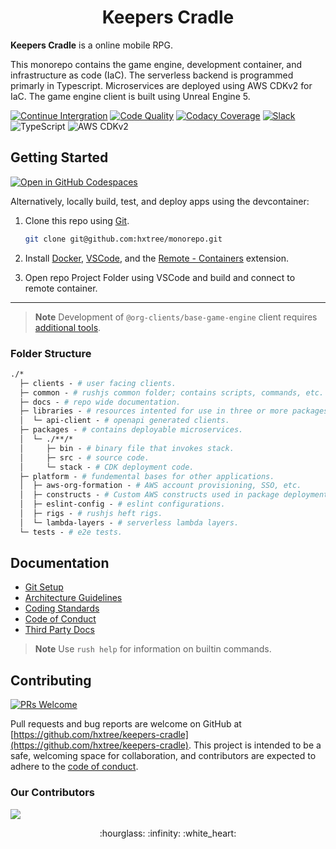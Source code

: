 <h1 align="center">Keepers Cradle</h1>

**Keepers Cradle** is a online mobile RPG.

This monorepo contains the game engine, development container, and
infrastructure as code (IaC). The serverless backend is programmed primarly in
Typescript. Microservices are deployed using AWS CDKv2 for IaC. The game engine
client is built using Unreal Engine 5.

[![Continue Intergration](https://github.com/hxtree/keepers-cradle/actions/workflows/ci.yml/badge.svg)](https://github.com/hxtree/keepers-cradle/actions/workflows/ci.yml)
[![Code Quality](https://app.codacy.com/project/badge/Grade/8024531285164025aef972fcb059ea74)](https://www.codacy.com/gh/hxtree/keepers-cradle/dashboard?utm_source=github.com&utm_medium=referral&utm_content=hxtree/keepers-cradle&utm_campaign=Badge_Grade)
[![Codacy Coverage](https://app.codacy.com/project/badge/Coverage/8024531285164025aef972fcb059ea74)](https://www.codacy.com/gh/hxtree/keepers-cradle/dashboard?utm_source=github.com&utm_medium=referral&utm_content=hxtree/keepers-cradle&utm_campaign=Badge_Coverage)
[![Slack](https://img.shields.io/badge/slack-keeperscradle-purple)](https://keeperscradle.slack.com/archives/C04JH10RP9V)
![TypeScript](https://shields.io/badge/typescript-3178C6?logo=TypeScript&logoColor=FFF&style=flat-square)
![AWS CDKv2](https://shields.io/badge/cdkv2-FF9900?logo=amazon-aws&logoColor=FFF&style=flat-square)

## Getting Started

[![Open in GitHub Codespaces](https://github.com/codespaces/badge.svg)](https://github.com/codespaces/new?hide_repo_select=true&ref=main&repo=438855397)

Alternatively, locally build, test, and deploy apps using the devcontainer:

1. Clone this repo using [Git](https://git-scm.com/downloads).

   ```bash
   git clone git@github.com:hxtree/monorepo.git
   ```

2. Install [Docker](https://docs.docker.com/get-docker/),
   [VSCode](https://code.visualstudio.com/), and the
   [Remote - Containers](https://code.visualstudio.com/docs/remote/containers-tutorial)
   extension.

3. Open repo Project Folder using VSCode and build and connect to remote
   container.

---

> **Note** Development of `@org-clients/base-game-engine` client requires
> [additional tools](clients/base-game-engine/README.md).

### Folder Structure

```graphql
./*
  ├─ clients - # user facing clients.
  ├─ common - # rushjs common folder; contains scripts, commands, etc.
  ├─ docs - # repo wide documentation.
  ├─ libraries - # resources intented for use in three or more packages.
  │  └─ api-client - # openapi generated clients.
  ├─ packages - # contains deployable microservices.
  │  └─ ./**/*
  │     ├─ bin - # binary file that invokes stack.
  │     ├─ src - # source code.
  │     └─ stack - # CDK deployment code.
  ├─ platform - # fundemental bases for other applications.
  │  ├─ aws-org-formation - # AWS account provisioning, SSO, etc.
  │  ├─ constructs - # Custom AWS constructs used in package deployments.
  │  ├─ eslint-config - # eslint configurations.
  │  ├─ rigs - # rushjs heft rigs.
  │  └─ lambda-layers - # serverless lambda layers.
  └─ tests - # e2e tests.
```

## Documentation

- [Git Setup](docs/git-setup.md)
- [Architecture Guidelines](docs/architecture-guidelines.md)
- [Coding Standards](docs/CODING_STANDARDS.md)
- [Code of Conduct](docs/CODE_OF_CONDUCT.md)
- [Third Party Docs](docs/third-party-docs.md)

> **Note** Use `rush help` for information on builtin commands.

## Contributing

[![PRs Welcome](https://img.shields.io/badge/PRs-welcome-brightgreen.svg)](http://makeapullrequest.com)

Pull requests and bug reports are welcome on GitHub at
[https://github.com/hxtree/keepers-cradle](https://github.com/hxtree/keepers-cradle).
This project is intended to be a safe, welcoming space for collaboration, and
contributors are expected to adhere to the
[code of conduct](docs/CODE_OF_CONDUCT.md).

### Our Contributors

<a href="https://github.com/hxtree/keepers-cradle/graphs/contributors">
  <img src="https://contrib.rocks/image?repo=hxtree/keepers-cradle" />
</a>

<p align="center">
:hourglass: :infinity: :white_heart:
</p>
